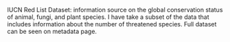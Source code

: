 IUCN Red List Dataset: information source on the global conservation status of animal, fungi, and plant species. I have take a subset of the data that includes information about the number of threatened species. Full dataset can be seen on metadata page. 
